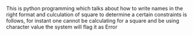 This is python programming which talks about how to write names in the right format and culculation of square to determine a certain constraints is follows, for instant one cannot be calculating for a square and be using character value the system will flag it as Error 
